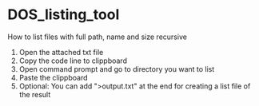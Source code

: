 # DOS_listing_tool
How to list files with full path, name  and size recursive

1. Open the attached txt file
2. Copy the code line to clippboard
3. Open command prompt and go to directory you want to list
4. Paste the clippboard
5. Optional: You can add ">output.txt" at the end for creating a list file of the result

